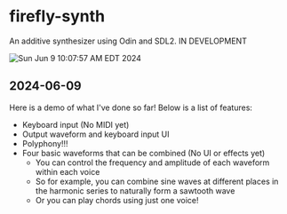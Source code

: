 # firefly-synth
An additive synthesizer using Odin and SDL2. IN DEVELOPMENT

![Sun Jun  9 10:07:57 AM EDT 2024](https://github.com/aribish/firefly-synth/assets/67713226/7f0e67d1-7c89-4ac3-b2e2-1a80f8af1ca7)

## 2024-06-09
Here is a demo of what I've done so far! Below is a list of features:
* Keyboard input (No MIDI yet)
* Output waveform and keyboard input UI
* Polyphony!!!
* Four basic waveforms that can be combined (No UI or effects yet)
  - You can control the frequency and amplitude of each waveform within each voice
  - So for example, you can combine sine waves at different places in the harmonic series to naturally form a sawtooth wave
  - Or you can play chords using just one voice!
